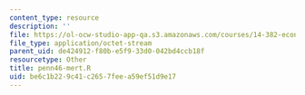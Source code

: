 ```yaml
---
content_type: resource
description: ''
file: https://ol-ocw-studio-app-qa.s3.amazonaws.com/courses/14-382-econometrics-spring-2017/be6c1b229c41c2657feea59ef51d9e17_penn46-mert.R
file_type: application/octet-stream
parent_uid: de424912-f80b-e5f9-33d0-042bd4ccb18f
resourcetype: Other
title: penn46-mert.R
uid: be6c1b22-9c41-c265-7fee-a59ef51d9e17
---
```

